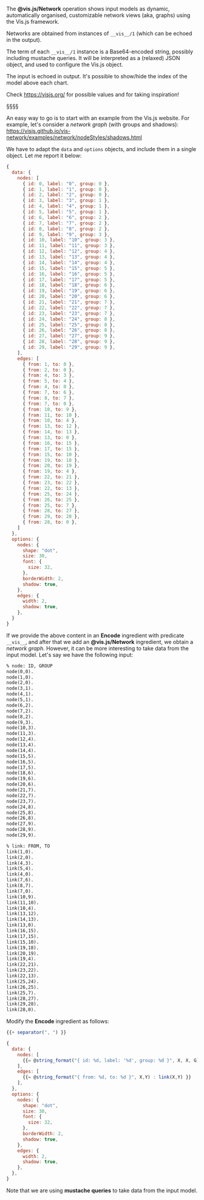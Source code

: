 The **@vis.js/Network** operation shows input models as dynamic, automatically organised, customizable network views (aka, graphs) using the Vis.js framework.

Networks are obtained from instances of `__vis__/1` (which can be echoed in the output).

The term of each `__vis__/1` instance is a Base64-encoded string, possibly including mustache queries.
It will be interpreted as a (relaxed) JSON object, and used to configure the Vis.js object.

The input is echoed in output.
It's possible to show/hide the index of the model above each chart.

Check https://visjs.org/ for possible values and for taking inspiration!

§§§§

An easy way to go is to start with an example from the Vis.js website.
For example, let's consider a *network graph* (with groups and shadows):
https://visjs.github.io/vis-network/examples/network/nodeStyles/shadows.html

We have to adapt the `data` and `options` objects, and include them in a single object.
Let me report it below:
```javascript
{
  data: {
    nodes: [
      { id: 0, label: "0", group: 0 },
      { id: 1, label: "1", group: 0 },
      { id: 2, label: "2", group: 0 },
      { id: 3, label: "3", group: 1 },
      { id: 4, label: "4", group: 1 },
      { id: 5, label: "5", group: 1 },
      { id: 6, label: "6", group: 2 },
      { id: 7, label: "7", group: 2 },
      { id: 8, label: "8", group: 2 },
      { id: 9, label: "9", group: 3 },
      { id: 10, label: "10", group: 3 },
      { id: 11, label: "11", group: 3 },
      { id: 12, label: "12", group: 4 },
      { id: 13, label: "13", group: 4 },
      { id: 14, label: "14", group: 4 }, 
      { id: 15, label: "15", group: 5 },
      { id: 16, label: "16", group: 5 },
      { id: 17, label: "17", group: 5 },
      { id: 18, label: "18", group: 6 },
      { id: 19, label: "19", group: 6 },
      { id: 20, label: "20", group: 6 },
      { id: 21, label: "21", group: 7 },
      { id: 22, label: "22", group: 7 },
      { id: 23, label: "23", group: 7 },
      { id: 24, label: "24", group: 8 },
      { id: 25, label: "25", group: 8 },
      { id: 26, label: "26", group: 8 },
      { id: 27, label: "27", group: 9 },
      { id: 28, label: "28", group: 9 },
      { id: 29, label: "29", group: 9 },
    ],
    edges: [
      { from: 1, to: 0 },
      { from: 2, to: 0 },
      { from: 4, to: 3 },
      { from: 5, to: 4 },
      { from: 4, to: 0 },
      { from: 7, to: 6 },
      { from: 8, to: 7 },
      { from: 7, to: 0 },
      { from: 10, to: 9 },
      { from: 11, to: 10 },
      { from: 10, to: 4 },
      { from: 13, to: 12 },
      { from: 14, to: 13 },
      { from: 13, to: 0 },
      { from: 16, to: 15 },
      { from: 17, to: 15 },
      { from: 15, to: 10 },
      { from: 19, to: 18 },
      { from: 20, to: 19 },
      { from: 19, to: 4 },
      { from: 22, to: 21 },
      { from: 23, to: 22 },
      { from: 22, to: 13 },
      { from: 25, to: 24 },
      { from: 26, to: 25 },
      { from: 25, to: 7 },
      { from: 28, to: 27 },
      { from: 29, to: 28 },
      { from: 28, to: 0 },      
    ]    
  },
  options: {
    nodes: {
      shape: "dot",
      size: 30,
      font: {
        size: 32,
      },
      borderWidth: 2,
      shadow: true,
    },
    edges: {
      width: 2,
      shadow: true,
    },
  }
}
```

If we provide the above content in an **Encode** ingredient with predicate `__vis__`, and after that we add an **@vis.js/Network** ingredient, we obtain a *network graph*.
However, it can be more interesting to take data from the input model.
Let's say we have the following input:
```asp
% node: ID, GROUP
node(0,0).
node(1,0).
node(2,0).
node(3,1).
node(4,1).
node(5,1).
node(6,2).
node(7,2).
node(8,2).
node(9,3).
node(10,3).
node(11,3).
node(12,4).
node(13,4).
node(14,4).
node(15,5).
node(16,5).
node(17,5).
node(18,6).
node(19,6).
node(20,6).
node(21,7).
node(22,7).
node(23,7).
node(24,8).
node(25,8).
node(26,8).
node(27,9).
node(28,9).
node(29,9).

% link: FROM, TO
link(1,0).
link(2,0).
link(4,3).
link(5,4).
link(4,0).
link(7,6).
link(8,7).
link(7,0).
link(10,9).
link(11,10).
link(10,4).
link(13,12).
link(14,13).
link(13,0).
link(16,15).
link(17,15).
link(15,10).
link(19,18).
link(20,19).
link(19,4).
link(22,21).
link(23,22).
link(22,13).
link(25,24).
link(26,25).
link(25,7).
link(28,27).
link(29,28).
link(28,0).
```

Modify the **Encode** ingredient as follows: 
```javascript
{{+ separator(", ") }}

{
  data: {
    nodes: [
      {{= @string_format("{ id: %d, label: '%d', group: %d }", X, X, G) : node(X,G) }}
    ],
    edges: [
      {{= @string_format("{ from: %d, to: %d }", X,Y) : link(X,Y) }}
    ],
  },
  options: {
    nodes: {
      shape: "dot",
      size: 30,
      font: {
        size: 32,
      },
      borderWidth: 2,
      shadow: true,
    },
    edges: {
      width: 2,
      shadow: true,
    },
  },
}
```

Note that we are using **mustache queries** to take data from the input model.
